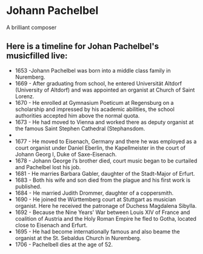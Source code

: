 # Johann Pachelbel
A brilliant composer

<h2>Here is a timeline for Johan Pachelbel's musicfilled live:</h2>
<ul>
<li> 1653 -Johann Pachelbel was born into a middle class family in Nuremberg.</li>
<li> 1669 - After graduating from school, he entered Universität Altdorf (University of Altdorf) and was appointed an organist at Church of Saint Lorenz.
<li> 1670 - He enrolled at Gymnasium Poeticum at Regensburg on a scholarship and impressed by his academic abilities, the school authorities accepted him above the normal quota.
<li> 1673 - He had moved to Vienna and worked there as deputy organist at the famous Saint Stephen Cathedral (Stephansdom.<li>  
<li> 1677 - He moved to Eisenach, Germany and there he was employed as a court organist under Daniel Eberlin, the Kapellmeister in the court of Johann Georg I, Duke of Saxe-Eisenach. </li>
<li> 1678 - Johann George I’s brother died, court music began to be curtailed and Pachelbel lost his job.</li>
<li> 1681 - He marries Barbara Gabler, daughter of the Stadt-Major of Erfurt.</li>
<li> 1683 - Both his wife and son died from the plague and his first work is published.</li>
<li> 1684 - He married Judith Drommer, daughter of a coppersmith.</li>
<li> 1690 - He joined the Württemberg court at Stuttgart as musician organist. Here he received the patronage of Duchess Magdalena Sibylla.</li>
<li> 1692 - Because the Nine Years' War between Louis XIV of France and coalition of Austria and the Holy Roman Empire he fled to Gotha, located close to Eisenach and Erfurt. </li>
<li> 1695 - He had become internationally famous and also beame the organist at the St. Sebaldus Church in Nuremberg.</li>
<li> 1706 - Pachelbell dies at the age of 52. </li>
</ul>
  
